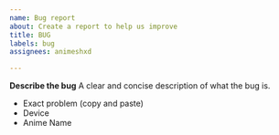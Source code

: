 ```yaml
---
name: Bug report
about: Create a report to help us improve
title: BUG
labels: bug
assignees: animeshxd

---
```


**Describe the bug**
A clear and concise description of what the bug is.

- Exact problem (copy and paste)
- Device
- Anime Name
